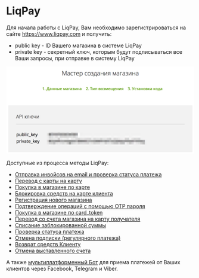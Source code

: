 # LiqPay

Для начала работы с LiqPay, Вам необходимо зарегистрироваться на сайте https://www.liqpay.com и получить:
*   public key - ID Вашего магазина в системе LiqPay
*   private key - секретный ключ, которым будут подписываться все Ваши запросы, при отправке в систему LiqPay

![](../img/LiqPay_key.png)

Доступные из процесса методы LiqPay:
*   [Отправка инвойсов на email и проверка статуса платежа](invoice_email.md)
*   [Перевод с карты на карту](p2p.md)
*   [Покупка в магазине по карте](pay.md)
*   [Блокировка средств на карте клиента](hold.md)
*   [Регистрация нового магазина](shop_create.md)
*   [Подтверждение операций с помощью OTP пароля](otp_verify.md)
*   [Покупка в магазине по card_token](paytoken.md)
*   [Перевод со счета магазина на карту получателя](p2p_credit.md)
*   [Списание заблокированной суммы](hold_completion.md)
*   [Проверка статуса платежа](status.md)
*   [Отмена подписки (регулярного платежа)](unsubscribe.md)
*   [Возврат средств Клиенту](refund.md)
*   [Отмена выставленного счета](invoice_cancel.md)

А также [мультиплатформенный Бот](invoice_multi_platform_bot.md) для приема платежей от Ваших клиентов через Facebook, Telegram и Viber.
